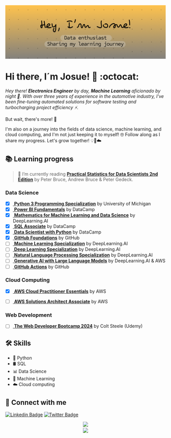 <img align="center" alt="Banner" width="1000" src="Assets/banner_github.png">

# Hi there, I´m Josue! 👋 :octocat:

<p>
    <em>
        Hey there! <b>Electronics Engineer</b>  by day, <b>Machine Learning</b>  aficionado by night 🌙. With over three years of experience in the automotive industry, I've been fine-tuning automated solutions for software testing and turbocharging project efficiency ⚡. 
    </em> 
</p>

 But wait, there's more! 🚀 
 
 I'm also on a journey into the fields of data science, machine learning, and cloud computing, and I'm not just keeping it to myself! 🤓 Follow along as I share my progress. Let's grow together! 💡🧠☁️

 ## 📚 Learning progress

 > 🌱 I’m currently reading <a href="https://www.oreilly.com/library/view/practical-statistics-for/9781492072935/"> <b>Practical Statistics for Data Scientists 2nd Edition</b></a> by Peter Bruce, Andrew Bruce & Peter Gedeck.

 ### Data Science

 - [X] <a href="https://coursera.org/share/40d1e9f3d4cc387b7693ce97c15613ea"> <b>Python 3 Programming Specialization</b></a> by University of Michigan
- [X] <a href="https://www.datacamp.com/statement-of-accomplishment/track/9bb75474c4df843f530ab7b77c7db5026ece662f"> <b>Power BI Fundamentals</b></a> by DataCamp
- [X] <a href="https://www.coursera.org/account/accomplishments/specialization/certificate/JGHSXXZJ5LY6"> <b>Mathematics for Machine Learning and Data Science</b></a> by DeepLearning.AI
- [X] <a href="https://www.datacamp.com/certificate/SQA0012572108883"> <b>SQL Associate</b></a> by DataCamp
- [X] <a href="https://www.datacamp.com/statement-of-accomplishment/track/184002387af8d6c575ee415bed90a0716104d7a5"> <b>Data Scientist with Python</b></a> by DataCamp
- [X] <a href="https://www.credly.com/badges/a816188a-6d9f-467f-b915-99ff4b6b2a07/public_url"> <b>GitHub Foundations</b></a> by GitHub
- [ ] <a href="https://www.coursera.org/specializations/machine-learning-introduction"> <b>Machine Learning Specialization</b></a> by DeepLearning.AI
- [ ] <a href="https://www.coursera.org/specializations/deep-learning"> <b>Deep Learning Specialization</b></a> by DeepLearning.AI
- [ ] <a href="https://www.coursera.org/specializations/natural-language-processing?"> <b>Natural Language Processing Specialization</b></a> by DeepLearning.AI
- [ ] <a href="https://www.coursera.org/learn/generative-ai-with-llms?"> <b>Generative AI with Large Language Models</b></a> by DeepLearning.AI & AWS
- [ ] <a href="https://resources.github.com/learn/certifications/"> <b>GitHub Actions</b></a> by GitHub

 ### Cloud Computing

 - [X] <a href="https://www.coursera.org/account/accomplishments/verify/6PWVMV2SVF9W?utm_source=link&utm_medium=certificate&utm_content=cert_image&utm_campaign=sharing_cta&utm_product=course"> <b>AWS Cloud Practitioner Essentials</b></a> by AWS
- [ ] <a href="https://aws.amazon.com/certification/certified-solutions-architect-associate/"> <b>AWS Solutions Architect Associate</b></a> by AWS


 ### Web Development

- [ ] <a href="https://www.udemy.com/share/101W9C3@R9bHKA0Utcvh2RUHrO8VoKm_N60EzNx9kkdC7m8kTAq0lEGszfYbLEtPDW2wL1UF/"> <b>The Web Developer Bootcamp 2024</b></a> by Colt Steele (Udemy)




## 🛠️ Skills



- 🐍 Python
- 🛢️ SQL
- 📊 Data Science
- 🤖 Machine Learning
- ☁️ Cloud computing

## 🤝 Connect with me


[![Linkedin Badge](https://img.shields.io/badge/-LinkedIn-blue?style=flat-square&logo=Linkedin&logoColor=white&link=https://www.linkedin.com/in/josuedelvallenicolas/)](https://www.linkedin.com/in/josuedelvallenicolas/)
[![Twitter Badge](https://img.shields.io/badge/-Twitter-blue?style=flat-square&logo=Twitter&logoColor=white&link=https://twitter.com/delvalledata)](https://twitter.com/delvalledata)

<div align="center" dir="auto" <img style="max-width: 100%;" src="https://github-readme-stats.vercel.app/api?username=josuedelvalle&show_icons=true&theme=catppuccin_latte" />
 <img style="max-width: 100%;" src="https://github-readme-stats.vercel.app/api?username=josuedelvalle&show_icons=true&theme=catppuccin_latte" />
</div>

<div align="center" dir="auto" <img style="max-width: 100%;" src="https://github-readme-stats.vercel.app/api?username=josuedelvalle&show_icons=true&theme=catppuccin_latte" />
 <img style="max-width: 100%;" src="https://github-readme-stats.vercel.app/api/top-langs/?username=josuedelvalle&theme=catppuccin_latte&hide_progress=true" />
</div>